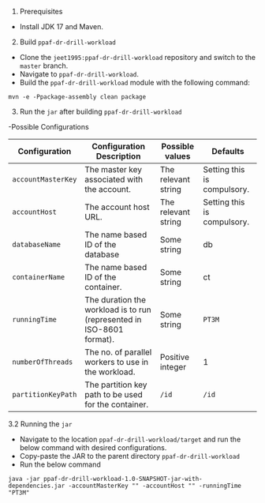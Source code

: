 
1. Prerequisites

- Install JDK 17 and Maven.

2. Build `ppaf-dr-drill-workload`

- Clone the `jeet1995:ppaf-dr-drill-workload` repository and switch to the `master` branch.
- Navigate to `ppaf-dr-drill-workload`.
- Build the `ppaf-dr-drill-workload` module with the following command:

```
mvn -e -Ppackage-assembly clean package
```

3. Run the `jar` after building `ppaf-dr-drill-workload`

-Possible Configurations

| Configuration      | Configuration Description                                             | Possible values     | Defaults                    |
|--------------------|-----------------------------------------------------------------------|---------------------|-----------------------------|
| `accountMasterKey` | The master key associated with the account.                           | The relevant string | Setting this is compulsory. |
| `accountHost`      | The account host URL.                                                 | The relevant string | Setting this is compulsory. |
| `databaseName`     | The name based ID of the database                                     | Some string         | db                          |
| `containerName`    | The name based ID of the container.                                   | Some string         | ct                          |
| `runningTime`      | The duration the workload is to run (represented in ISO-8601 format). | Some string         | `PT3M`                      |
| `numberOfThreads`  | The no. of parallel workers to use in the workload.                   | Positive integer    | 1                           |
| `partitionKeyPath` | The partition key path to be used for the container.                  | `/id`               | `/id`                       |

3.2 Running the `jar`

- Navigate to the location `ppaf-dr-drill-workload/target` and run the below command with desired configurations.
- Copy-paste the JAR to the parent directory `ppaf-dr-drill-workload`
- Run the below command
```
java -jar ppaf-dr-drill-workload-1.0-SNAPSHOT-jar-with-dependencies.jar -accountMasterKey "" -accountHost "" -runningTime "PT3M"
```